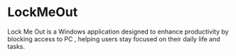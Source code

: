 # LockMeOut
 Lock Me Out is a Windows application designed to enhance productivity by blocking access to PC , helping users stay focused on their daily life and tasks.
